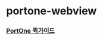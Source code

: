 # portone-webview

### [PortOne 퀵가이드](https://developers.portone.io/opi/ko/quick-guide/payment?v=v2)
